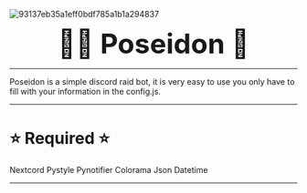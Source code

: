![93137eb35a1eff0bdf785a1b1a294837](https://user-images.githubusercontent.com/86504182/194375559-d0cb91b1-a3b9-4f76-afcc-cb3eaaa589d2.png)

<p align="center"><strong>
  <font size="7">🧜‍♂ Poseidon 🧜‍</font>
</strong></p>

<hr>

Poseidon is a simple discord raid bot, it is very easy to use you only have to fill with your information in the config.js.

<hr>

# ⭐ Required ⭐ 

Nextcord 
Pystyle 
Pynotifier
Colorama
Json
Datetime

<hr>
